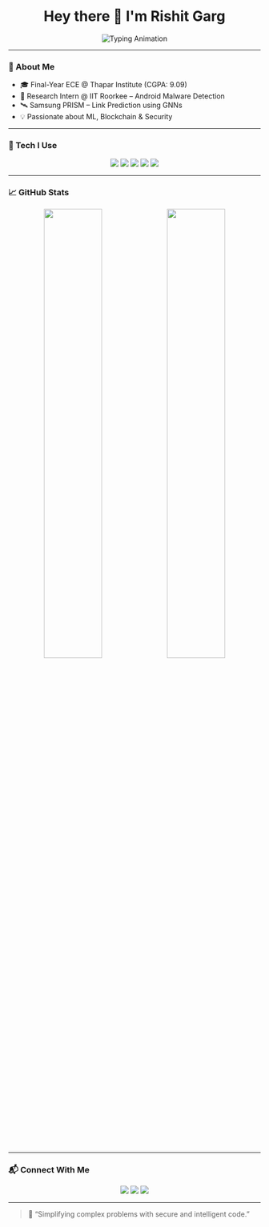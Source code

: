 <h1 align="center">Hey there 👋 I'm Rishit Garg</h1>

<p align="center">
  <img src="https://readme-typing-svg.demolab.com?font=Fira+Code&weight=500&size=24&duration=3500&pause=1000&center=true&vCenter=true&multiline=true&width=800&height=80&lines=Blockchain+%F0%9F%94%90+%7C+AI+%F0%9F%A4%96+%7C+Android+Security+%F0%9F%93%B1;Final+Year+ECE+Student+%40+Thapar+Institute;Research+Intern+at+IIT+Roorkee+%7C+Samsung+PRISM+Contributor" alt="Typing Animation" />
</p>


---

### 🧠 About Me

- 🎓 Final-Year ECE @ Thapar Institute (CGPA: 9.09)  
- 🔬 Research Intern @ IIT Roorkee – Android Malware Detection  
- 🛰 Samsung PRISM – Link Prediction using GNNs  
- 💡 Passionate about ML, Blockchain & Security

---

### 🚀 Tech I Use

<p align="center">
  <img src="https://img.shields.io/badge/Python-3776AB?style=for-the-badge&logo=python&logoColor=white" />
  <img src="https://img.shields.io/badge/Solidity-363636?style=for-the-badge&logo=solidity&logoColor=white" />
  <img src="https://img.shields.io/badge/Android-3DDC84?style=for-the-badge&logo=android&logoColor=white" />
  <img src="https://img.shields.io/badge/Web3.py-000000?style=for-the-badge" />
  <img src="https://img.shields.io/badge/ML-Scikit--Learn-F7931E?style=for-the-badge&logo=scikit-learn&logoColor=white" />
</p>

---

### 📈 GitHub Stats

<p align="center">
  <img src="https://github-readme-stats.vercel.app/api?username=LovingRishit&show_icons=true&theme=tokyonight&hide=issues" width="48%" />
  <img src="https://github-readme-streak-stats.herokuapp.com/?user=LovingRishit&theme=tokyonight" width="48%" />
</p>

---

### 📬 Connect With Me

<p align="center">
  <a href="mailto:rgarg4_be22@thapar.edu"><img src="https://img.shields.io/badge/Email-D14836?style=for-the-badge&logo=gmail&logoColor=white" /></a>
  <a href="https://linkedin.com/in/rishit-garg-59730622b"><img src="https://img.shields.io/badge/LinkedIn-0077B5?style=for-the-badge&logo=linkedin&logoColor=white" /></a>
  <a href="https://github.com/LovingRishit"><img src="https://img.shields.io/badge/GitHub-333333?style=for-the-badge&logo=github&logoColor=white" /></a>
</p>

---

> 🧩 “Simplifying complex problems with secure and intelligent code.”
